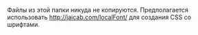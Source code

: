 Файлы из этой папки никуда не копируются. Предполагается использовать http://jaicab.com/localFont/ для создания CSS со шрифтами.
